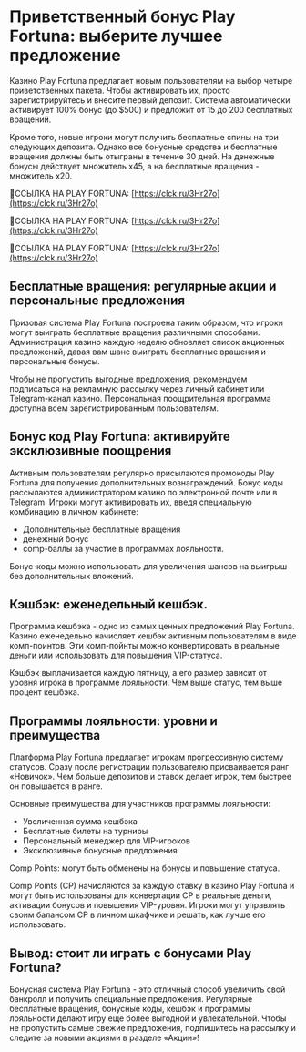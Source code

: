 # Приветственный бонус Play Fortuna: выберите лучшее предложение

Казино Play Fortuna предлагает новым пользователям на выбор четыре приветственных пакета. Чтобы активировать их, просто зарегистрируйтесь и внесите первый депозит. Система автоматически активирует 100% бонус (до $500) и предложит от 15 до 200 бесплатных вращений.

Кроме того, новые игроки могут получить бесплатные спины на три следующих депозита. Однако все бонусные средства и бесплатные вращения должны быть отыграны в течение 30 дней. На денежные бонусы действует множитель x45, а на бесплатные вращения - множитель x20.

🔗ССЫЛКА НА PLAY FORTUNA: [https://clck.ru/3Hr27o](https://clck.ru/3Hr27o)

🔗ССЫЛКА НА PLAY FORTUNA: [https://clck.ru/3Hr27o](https://clck.ru/3Hr27o)

🔗ССЫЛКА НА PLAY FORTUNA: [https://clck.ru/3Hr27o](https://clck.ru/3Hr27o)

## Бесплатные вращения: регулярные акции и персональные предложения

Призовая система Play Fortuna построена таким образом, что игроки могут выиграть бесплатные вращения различными способами. Администрация казино каждую неделю обновляет список акционных предложений, давая вам шанс выиграть бесплатные вращения и персональные бонусы.

Чтобы не пропустить выгодные предложения, рекомендуем подписаться на рекламную рассылку через личный кабинет или Telegram-канал казино. Персональная поощрительная программа доступна всем зарегистрированным пользователям.

## Бонус код Play Fortuna: активируйте эксклюзивные поощрения

Активным пользователям регулярно присылаются промокоды Play Fortuna для получения дополнительных вознаграждений. Бонус коды рассылаются администратором казино по электронной почте или в Telegram. Игроки могут активировать их, введя специальную комбинацию в личном кабинете:

- Дополнительные бесплатные вращения
- денежный бонус
- comp-баллы за участие в программах лояльности.

Бонус-коды можно использовать для увеличения шансов на выигрыш без дополнительных вложений.

## Кэшбэк: еженедельный кешбэк.

Программа кешбэка - одно из самых ценных предложений Play Fortuna. Казино еженедельно начисляет кешбэк активным пользователям в виде комп-поинтов. Эти комп-пойнты можно конвертировать в реальные деньги или использовать для повышения VIP-статуса.

Кэшбэк выплачивается каждую пятницу, а его размер зависит от уровня игрока в программе лояльности. Чем выше статус, тем выше процент кешбэка.

## Программы лояльности: уровни и преимущества

Платформа Play Fortuna предлагает игрокам прогрессивную систему статусов. Сразу после регистрации пользователю присваивается ранг «Новичок». Чем больше депозитов и ставок делает игрок, тем быстрее он повышается в ранге.

Основные преимущества для участников программы лояльности:

- Увеличенная сумма кешбэка
- Бесплатные билеты на турниры
- Персональный менеджер для VIP-игроков
- Эксклюзивные бонусные предложения

Comp Points: могут быть обменены на бонусы и повышение статуса.

Comp Points (CP) начисляются за каждую ставку в казино Play Fortuna и могут быть использованы для конвертации CP в реальные деньги, активации бонусов и повышения VIP-уровня. Игроки могут управлять своим балансом CP в личном шкафчике и решать, как лучше его использовать.

## Вывод: стоит ли играть с бонусами Play Fortuna?

Бонусная система Play Fortuna - это отличный способ увеличить свой банкролл и получить специальные предложения. Регулярные бесплатные вращения, бонусные коды, кешбэк и программы лояльности делают игру еще более выгодной и увлекательной. Чтобы не пропустить самые свежие предложения, подпишитесь на рассылку и следите за новыми акциями в разделе «Акции»!
